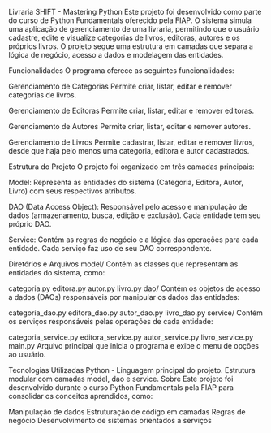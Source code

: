 Livraria SHIFT - Mastering Python
Este projeto foi desenvolvido como parte do curso de Python Fundamentals oferecido pela FIAP. O sistema simula uma aplicação de gerenciamento de uma livraria, permitindo que o usuário cadastre, edite e visualize categorias de livros, editoras, autores e os próprios livros. O projeto segue uma estrutura em camadas que separa a lógica de negócio, acesso a dados e modelagem das entidades.

Funcionalidades
O programa oferece as seguintes funcionalidades:

Gerenciamento de Categorias
Permite criar, listar, editar e remover categorias de livros.

Gerenciamento de Editoras
Permite criar, listar, editar e remover editoras.

Gerenciamento de Autores
Permite criar, listar, editar e remover autores.

Gerenciamento de Livros
Permite cadastrar, listar, editar e remover livros, desde que haja pelo menos uma categoria, editora e autor cadastrados.

Estrutura do Projeto
O projeto foi organizado em três camadas principais:

Model: Representa as entidades do sistema (Categoria, Editora, Autor, Livro) com seus respectivos atributos.

DAO (Data Access Object): Responsável pelo acesso e manipulação de dados (armazenamento, busca, edição e exclusão). Cada entidade tem seu próprio DAO.

Service: Contém as regras de negócio e a lógica das operações para cada entidade. Cada serviço faz uso de seu DAO correspondente.

Diretórios e Arquivos
model/
Contém as classes que representam as entidades do sistema, como:

categoria.py
editora.py
autor.py
livro.py
dao/
Contém os objetos de acesso a dados (DAOs) responsáveis por manipular os dados das entidades:

categoria_dao.py
editora_dao.py
autor_dao.py
livro_dao.py
service/
Contém os serviços responsáveis pelas operações de cada entidade:

categoria_service.py
editora_service.py
autor_service.py
livro_service.py
main.py
Arquivo principal que inicia o programa e exibe o menu de opções ao usuário.

Tecnologias Utilizadas
Python - Linguagem principal do projeto.
Estrutura modular com camadas model, dao e service.
Sobre
Este projeto foi desenvolvido durante o curso Python Fundamentals pela FIAP para consolidar os conceitos aprendidos, como:

Manipulação de dados
Estruturação de código em camadas
Regras de negócio
Desenvolvimento de sistemas orientados a serviços
